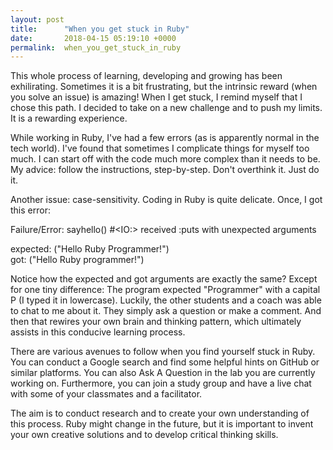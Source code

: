 ```yaml
---
layout: post
title:      "When you get stuck in Ruby"
date:       2018-04-15 05:19:10 +0000
permalink:  when_you_get_stuck_in_ruby
---
```



This whole process of learning, developing and growing has been exhilirating. Sometimes it is a bit frustrating, but the intrinsic reward (when you solve an issue) is amazing! When I get stuck, I remind myself that I chose this path. I decided to take on a new challenge and to push my limits. It is a rewarding experience.

While working in Ruby, I've had a few errors (as is apparently normal in the tech world). I've found that sometimes I complicate things for myself too much. I can start off with the code much more complex than it needs to be. My advice: follow the instructions, step-by-step. Don't overthink it. Just do it.

Another issue: case-sensitivity. Coding in Ruby is quite delicate. Once, I got this error:

Failure/Error: sayhello() #<IO:<STDOUT>> received :puts with unexpected arguments

expected: ("Hello Ruby Programmer!")  
   got: ("Hello Ruby programmer!")
	 

Notice how the expected and got arguments are exactly the same? Except for one tiny difference: The program expected "Programmer" with a capital P (I typed it in lowercase). Luckily, the other students and a coach was able to chat to me about it. They simply ask a question or make a comment. And then that rewires your own brain and thinking pattern, which ultimately assists in this conducive learning process.

There are various avenues to follow when you find yourself stuck in Ruby. You can conduct a Google search and find some helpful hints on GitHub or similar platforms. You can also Ask A Question in the lab you are currently working on. Furthermore, you can join a study group and have a live chat with some of your classmates and a facilitator.

The aim is to conduct research and to create your own understanding of this process. Ruby might change in the future, but it is important to invent your own creative solutions and to develop critical thinking skills. 
